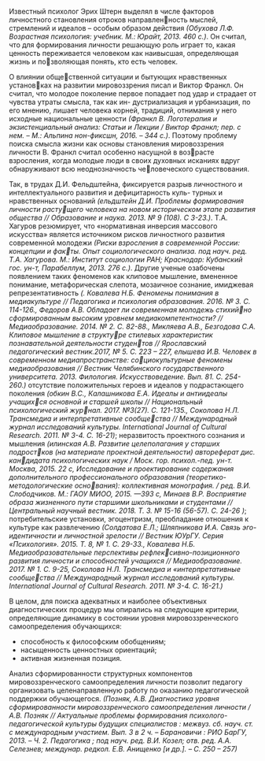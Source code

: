 Известный психолог Эрих Штерн выделял в числе факторов личностного становления отроков направленность мыслей, стремлений и идеалов – особым образом действия *(Обухова Л.Ф. Возрастная психология: учебник. М.: Юрайт, 2013. 460 с.)*. Он считал, что для формирования личности решающую роль играет то, какая ценность переживается человеком как наивысшая, определяющая жизнь и позволяющая понять, кто есть человек. 

О влиянии общественной ситуации и бытующих нравственных установках на развитии мировоззрения писал и Виктор Франкл. Он считал, что молодое поколение первое попадает под удар и страдает от чувства утраты смысла, так как ин- дустриализация и урбанизация, по его мнению, лишает человека корней, традиций, отнимания у него исходные национальные ценности *(Франкл В. Логотерапия и экзистенциальный анализ: Статьи и Лекции / Виктор Франкл; пер. с нем. – М.: Альпина нон-фиксшн, 2016. – 344 с.)*. Поэтому проблему поиска смысла жизни как основы становления мировоззрения личности В. Франкл считал особенно насущной в возрасте взросления, когда молодые люди в своих духовных исканиях вдруг обнаруживают всю неоднозначность человеческого существования.

Так, в трудах Д.И. Фельдштейна, фиксируется разрыв личностного и интеллектуального развития и дефицитарность куль- турных и нравственных оснований *(ельдштейн Д.И. Проблемы формирования личности растущего человека на новом историческом этапе развития общества // Образование и наука. 2013. № 9 (108). С 3-23.)*. Т.А. Хагуров резюмирует, что «нормативная инверсия массового искусства» является источником рисков личностного развития современной молодежи *(Риски взросления в современной России: концепции и факты. Опыт социологического анализа. под науч. ред. Т.А. Хагурова. М.: Институт социологии РАН; Краснодар: Кубанский гос. ун-т, Парабеллум, 2013. 276 с.)*. Другие ученые озабочены появлением таких феноменов как клиповое мышление, вмененное понимание, метафорическая слепота, мозаичное сознание, имиджевая репрезентативность *(. Ковалева Н.Б. Феномены понимания в медиакультуре // Педагогика и психология образования. 2016. № 3. С. 114-126.,  Федоров А.В. Обладает ли современная молодежь стихийно сформированным высоким уровнем медиакомпетентности? // Медиаобразование. 2014. № 2. С. 82-88., Микляева А.В., Безгодова С.А. Клиповое мышление в структуре стилевых характеристик познавательной деятельности студентов // Ярославский педагогический вестник.2017, № 5. С. 223 – 227, елышева И.В. Человек в современном медиапространстве: социокультурные феномены медиаобразования // Вестник Челябинского государственного университета. 2013. Филология. Искусствоведение. Вып. 81. C. 254-260.)* отсутствие положительных героев и идеалов у подрастающего поколения *(обкин В.С., Калашникова Е.А. Идеалы и антиидеалы учащихся основной и старшей школы // Национальный психологический журнал. 2017. №3(27). С. 121-135., Соколова Н.Л. Трансмедиа и интерпретативные сообщества // Международный журнал исследований культуры. International Journal of Cultural Research. 2011. № 3-4. C. 16-21)*; неразвитость проектного сознания и мышления *(илинская А.В. Развитие целеполагания у старших подростков (на материале проектной деятельности) автореферат дис. кандидата психологических наук / Моск. гор. психол.-пед. ун-т. Москва, 2015. 22 c, Исследование и проектирование содержания дополнительного профессионального образования (теоретико-методологические основания): коллективная монография. / ред. В.И. Слободчиков. М.: ГАОУ МИОО, 2015. —393 с, Минаев В.Р. Восприятие образа жизненного пути старшими школьниками и студентами // Центральный научный вестник. 2018. Т. 3. № 15-16 (56-57). С. 24-26 )*; потребительские установки, эгоцентризм, преобладание отношения к культуре как развлечению *(Солдатова Е.Л.; Шляпникова И.А. Связь эго-идентичности и личностной зрелости // Вестник ЮУрГУ. Серия «Психология». 2015. Т. 8, № 1. С. 29-33., Ковалева Н.Б. Медиаобразовательные перспективы рефлексивно-позиционного развития личности и способностей учащихся // Медиаобразование. 2017. № 1. С. 9-25, Соколова Н.Л. Трансмедиа и «интерпретативные сообщества // Международный журнал исследований культуры. International Journal of Cultural Research. 2011. № 3-4. C. 16-21.)*

В целом, для поиска адекватных и наиболее объективных диагностических процедур мы опирались на следующие критерии, определяющие динамику в состоянии уровня мировоззренческого самоопределения обучающихся: 
- способность к философским обобщениям; 
- насыщенность ценностных ориентаций; 
- активная жизненная позиция. 

Анализ сформированности структурных компонентов мировоззренческого самоопределения личности позволит педагогу организовать целенаправленную работу по оказанию педагогической поддержки обучающегося. *(Позняк, А.В. Диагностика уровня сформированности мировоззренческого самоопределения личности / А.В. Позняк // Актуальные проблемы формирования психолого-педагогической культуры будущих специалистов : межвуз. сб. науч. ст. с международным участием. Вып. 3 в 2 ч. – Барановичи : РИО БарГУ, 2013. – Ч. 2. Педагогика ; под науч. ред. В.И. Козел; отв. ред. А.А. Селезнев; междунар. редкол. Е.В. Анищенко [и др.]. – С. 250 – 257)*